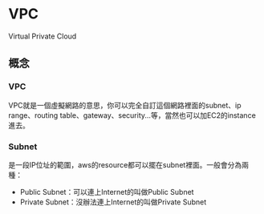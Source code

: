 # VPC
Virtual Private Cloud

## 概念

### VPC
VPC就是一個虛擬網路的意思，你可以完全自訂這個網路裡面的subnet、ip range、routing table、gateway、security...等，當然也可以加EC2的instance進去。

### Subnet
是一段IP位址的範圍，aws的resource都可以擺在subnet裡面。一般會分為兩種：
* Public Subnet：可以連上Internet的叫做Public Subnet
* Private Subnet：沒辦法連上Internet的叫做Private Subnet